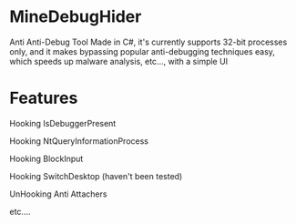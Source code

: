 # MineDebugHider
Anti Anti-Debug Tool Made in C#, it's currently supports 32-bit processes only, and it makes bypassing popular anti-debugging techniques easy, which speeds up malware analysis, etc..., with a simple UI
# Features
Hooking IsDebuggerPresent

Hooking NtQueryInformationProcess

Hooking BlockInput

Hooking SwitchDesktop (haven't been tested)

UnHooking Anti Attachers

etc....
